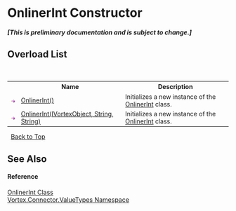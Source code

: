 # OnlinerInt Constructor 
 _**\[This is preliminary documentation and is subject to change.\]**_


## Overload List
&nbsp;<table><tr><th></th><th>Name</th><th>Description</th></tr><tr><td>![Public method](media/pubmethod.gif "Public method")</td><td><a href="M_Vortex_Connector_ValueTypes_OnlinerInt__ctor.md">OnlinerInt()</a></td><td>
Initializes a new instance of the <a href="T_Vortex_Connector_ValueTypes_OnlinerInt.md">OnlinerInt</a> class.</td></tr><tr><td>![Public method](media/pubmethod.gif "Public method")</td><td><a href="M_Vortex_Connector_ValueTypes_OnlinerInt__ctor_1.md">OnlinerInt(IVortexObject, String, String)</a></td><td>
Initializes a new instance of the <a href="T_Vortex_Connector_ValueTypes_OnlinerInt.md">OnlinerInt</a> class.</td></tr></table>&nbsp;
<a href="#onlinerint-constructor">Back to Top</a>

## See Also


#### Reference
<a href="T_Vortex_Connector_ValueTypes_OnlinerInt.md">OnlinerInt Class</a><br /><a href="N_Vortex_Connector_ValueTypes.md">Vortex.Connector.ValueTypes Namespace</a><br />